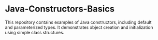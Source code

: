 # Java-Constructors-Basics
This repository contains examples of Java constructors, including default and parameterized types. It demonstrates object creation and initialization using simple class structures.
